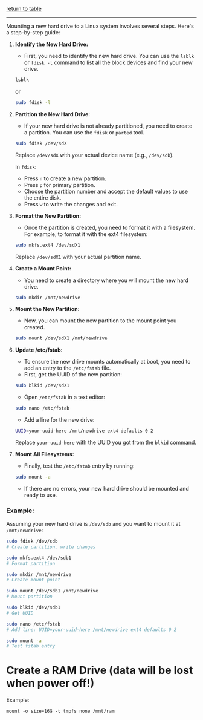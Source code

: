 [return to table](../README.md)

---

Mounting a new hard drive to a Linux system involves several steps. Here's a step-by-step guide:

1. **Identify the New Hard Drive:**
   - First, you need to identify the new hard drive. You can use the `lsblk` or `fdisk -l` command to list all the block devices and find your new drive.
   ```sh
   lsblk
   ```
   or
   ```sh
   sudo fdisk -l
   ```

2. **Partition the New Hard Drive:**
   - If your new hard drive is not already partitioned, you need to create a partition. You can use the `fdisk` or `parted` tool.
   ```sh
   sudo fdisk /dev/sdX
   ```
   Replace `/dev/sdX` with your actual device name (e.g., `/dev/sdb`).

   In `fdisk`:
   - Press `n` to create a new partition.
   - Press `p` for primary partition.
   - Choose the partition number and accept the default values to use the entire disk.
   - Press `w` to write the changes and exit.

3. **Format the New Partition:**
   - Once the partition is created, you need to format it with a filesystem. For example, to format it with the ext4 filesystem:
   ```sh
   sudo mkfs.ext4 /dev/sdX1
   ```
   Replace `/dev/sdX1` with your actual partition name.

4. **Create a Mount Point:**
   - You need to create a directory where you will mount the new hard drive.
   ```sh
   sudo mkdir /mnt/newdrive
   ```

5. **Mount the New Partition:**
   - Now, you can mount the new partition to the mount point you created.
   ```sh
   sudo mount /dev/sdX1 /mnt/newdrive
   ```

6. **Update /etc/fstab:**
   - To ensure the new drive mounts automatically at boot, you need to add an entry to the `/etc/fstab` file.
   - First, get the UUID of the new partition:
   ```sh
   sudo blkid /dev/sdX1
   ```
   - Open `/etc/fstab` in a text editor:
   ```sh
   sudo nano /etc/fstab
   ```
   - Add a line for the new drive:
   ```sh
   UUID=your-uuid-here /mnt/newdrive ext4 defaults 0 2
   ```
   Replace `your-uuid-here` with the UUID you got from the `blkid` command.

7. **Mount All Filesystems:**
   - Finally, test the `/etc/fstab` entry by running:
   ```sh
   sudo mount -a
   ```
   - If there are no errors, your new hard drive should be mounted and ready to use.

### Example:
Assuming your new hard drive is `/dev/sdb` and you want to mount it at `/mnt/newdrive`:
```sh
sudo fdisk /dev/sdb
# Create partition, write changes

sudo mkfs.ext4 /dev/sdb1
# Format partition

sudo mkdir /mnt/newdrive
# Create mount point

sudo mount /dev/sdb1 /mnt/newdrive
# Mount partition

sudo blkid /dev/sdb1
# Get UUID

sudo nano /etc/fstab
# Add line: UUID=your-uuid-here /mnt/newdrive ext4 defaults 0 2

sudo mount -a
# Test fstab entry
```


# Create a RAM Drive (data will be lost when power off!)

Example:
```
mount -o size=16G -t tmpfs none /mnt/ram
```



